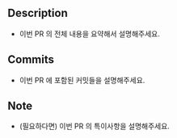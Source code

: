 ## Description

- 이번 PR 의 전체 내용을 요약해서 설명해주세요.

## Commits

- 이번 PR 에 포함된 커밋들을 설명해주세요.

## Note

- (필요하다면) 이번 PR 의 특이사항을 설명해주세요.

